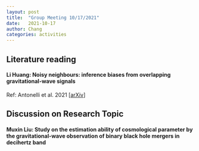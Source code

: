```yaml
---
layout: post
title:  "Group Meeting 10/17/2021"
date:   2021-10-17
author: Chang
categories: activities
---
```




## Literature reading

#### Li Huang: Noisy neighbours: inference biases from overlapping gravitational-wave signals

Ref: Antonelli et al. 2021 [[arXiv](https://arxiv.org/abs/2104.01897)]


## Discussion on Research Topic

#### Muxin Liu:  Study on the estimation ability of cosmological parameter by the gravitational-wave observation of binary black hole mergers in decihertz band 

